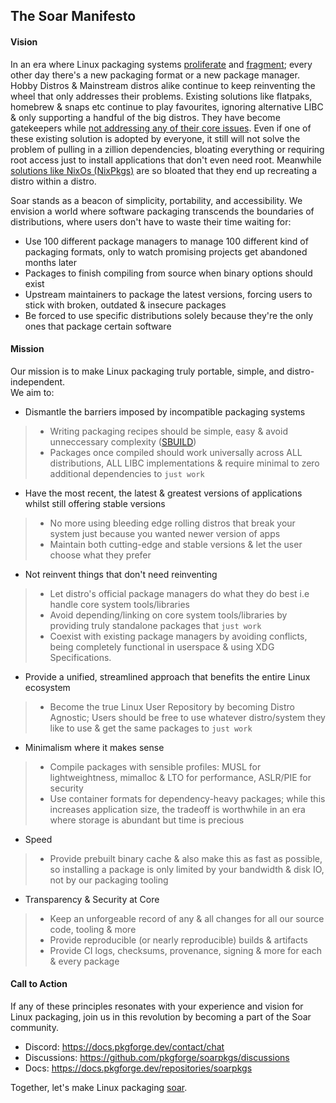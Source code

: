 ## The Soar Manifesto

#### Vision
In an era where Linux packaging systems [proliferate](https://www.dedoimedo.com/computers/linux-fragmentation-sum-egos.html) and [fragment](https://gist.github.com/bureado/792037b71229db3c37975e70e8a9c54a); every other day there's a new packaging format or a new package manager. Hobby Distros & Mainstream distros alike continue to keep reinventing the wheel that only addresses their problems. Existing solutions like flatpaks, homebrew & snaps etc continue to play favourites, ignoring alternative LIBC & only supporting a handful of the big distros. They have become gatekeepers while [not addressing any of their core issues](https://youtu.be/4WuYGcs0t6I). Even if one of these existing solution is adopted by everyone, it still will not solve the problem of pulling in a zillion dependencies, bloating everything or requiring root access just to install applications that don't even need root. Meanwhile [solutions like NixOs (NixPkgs)](https://www.dgt.is/blog/2025-01-10-nix-death-by-a-thousand-cuts/) are so bloated that they end up recreating a distro within a distro.<br>

Soar stands as a beacon of simplicity, portability, and accessibility. We envision a world where software packaging transcends the boundaries of distributions, where users don't have to waste their time waiting for:
- Use 100 different package managers to manage 100 different kind of packaging formats, only to watch promising projects get abandoned months later
- Packages to finish compiling from source when binary options should exist
- Upstream maintainers to package the latest versions, forcing users to stick with broken, outdated & insecure packages
- Be forced to use specific distributions solely because they're the only ones that package certain software

#### Mission
Our mission is to make Linux packaging truly portable, simple, and distro-independent.<br>
We aim to:
- Dismantle the barriers imposed by incompatible packaging systems
> - Writing packaging recipes should be simple, easy & avoid unneccessary complexity ([SBUILD](https://docs.pkgforge.dev/sbuild/introduction))
> - Packages once compiled should work universally across ALL distributions, ALL LIBC implementations & require minimal to zero additional dependencies to `just work`
- Have the most recent, the latest & greatest versions of applications whilst still offering stable versions
> - No more using bleeding edge rolling distros that break your system just because you wanted newer version of apps
> - Maintain both cutting-edge and stable versions & let the user choose what they prefer
- Not reinvent things that don't need reinventing
> - Let distro's official package managers do what they do best i.e handle core system tools/libraries
> - Avoid depending/linking on core system tools/libraries by providing truly standalone packages that `just work`
> - Coexist with existing package managers by avoiding conflicts, being completely functional in userspace & using XDG Specifications.
- Provide a unified, streamlined approach that benefits the entire Linux ecosystem
> - Become the true Linux User Repository by becoming Distro Agnostic; Users should be free to use whatever distro/system they like to use & get the same packages to `just work`
- Minimalism where it makes sense
> - Compile packages with sensible profiles: MUSL for lightweightness, mimalloc & LTO for performance, ASLR/PIE for security
> - Use container formats for dependency-heavy packages; while this increases application size, the tradeoff is worthwhile in an era where storage is abundant but time is precious
- Speed
> - Provide prebuilt binary cache & also make this as fast as possible, so installing a package is only limited by your bandwidth & disk IO, not by our packaging tooling
- Transparency & Security at Core
> - Keep an unforgeable record of any & all changes for all our source code, tooling & more
> - Provide reproducible (or nearly reproducible) builds & artifacts
> - Provide CI logs, checksums, provenance, signing & more for each & every package

#### Call to Action
If any of these principles resonates with your experience and vision for Linux packaging, join us in this revolution by becoming a part of the Soar community.<br>
- Discord: https://docs.pkgforge.dev/contact/chat
- Discussions: https://github.com/pkgforge/soarpkgs/discussions
- Docs: https://docs.pkgforge.dev/repositories/soarpkgs

Together, let's make Linux packaging [soar](https://github.com/pkgforge/soar).